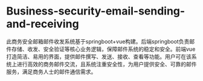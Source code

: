 # Business-security-email-sending-and-receiving
此商务安全邮箱邮件收发系统基于springboot+vue构建。后端springboot负责邮件存储、收发、安全验证等核心业务逻辑，保障邮件系统的稳定和安全。前端vue打造简洁、易用的界面，提供邮件撰写、发送、接收、查看等功能。用户可在该系统上进行高效的商务邮件交流，且系统注重安全性，为用户提供安全、可靠的邮件服务，满足商务人士的邮件通信需求。
